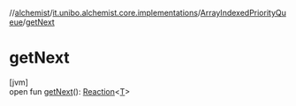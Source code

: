 //[alchemist](../../../index.md)/[it.unibo.alchemist.core.implementations](../index.md)/[ArrayIndexedPriorityQueue](index.md)/[getNext](get-next.md)

# getNext

[jvm]\
open fun [getNext](get-next.md)(): [Reaction](../../it.unibo.alchemist.model.interfaces/-reaction/index.md)<[T](index.md)>
